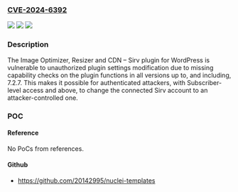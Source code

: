 ### [CVE-2024-6392](https://cve.mitre.org/cgi-bin/cvename.cgi?name=CVE-2024-6392)
![](https://img.shields.io/static/v1?label=Product&message=Image%20Optimizer%2C%20Resizer%20and%20CDN%20%E2%80%93%20Sirv&color=blue)
![](https://img.shields.io/static/v1?label=Version&message=*%3C%3D%207.2.7%20&color=brighgreen)
![](https://img.shields.io/static/v1?label=Vulnerability&message=CWE-862%20Missing%20Authorization&color=brighgreen)

### Description

The Image Optimizer, Resizer and CDN – Sirv plugin for WordPress is vulnerable to unauthorized plugin settings modification due to missing capability checks on the plugin functions in all versions up to, and including, 7.2.7. This makes it possible for authenticated attackers, with Subscriber-level access and above, to change the connected Sirv account to an attacker-controlled one.

### POC

#### Reference
No PoCs from references.

#### Github
- https://github.com/20142995/nuclei-templates


